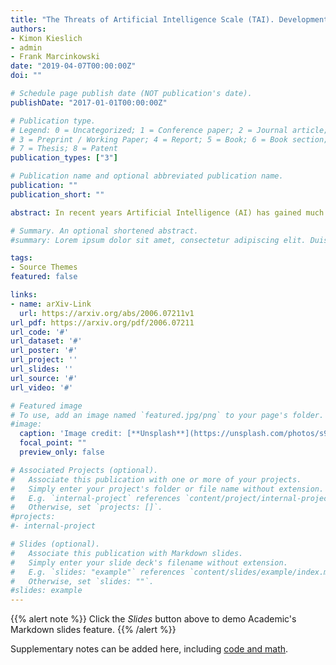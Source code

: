 ```yaml
---
title: "The Threats of Artificial Intelligence Scale (TAI). Development, Measurement and Test Over Three Application Domains"
authors:
- Kimon Kieslich
- admin
- Frank Marcinkowski
date: "2019-04-07T00:00:00Z"
doi: ""

# Schedule page publish date (NOT publication's date).
publishDate: "2017-01-01T00:00:00Z"

# Publication type.
# Legend: 0 = Uncategorized; 1 = Conference paper; 2 = Journal article;
# 3 = Preprint / Working Paper; 4 = Report; 5 = Book; 6 = Book section;
# 7 = Thesis; 8 = Patent
publication_types: ["3"]

# Publication name and optional abbreviated publication name.
publication: ""
publication_short: ""

abstract: In recent years Artificial Intelligence (AI) has gained much popularity, with the scientific community as well as with the public. AI is often ascribed many positive impacts for different social domains such as medicine and the economy. On the other side, there is also growing concern about its precarious impact on society and individuals. Several opinion polls frequently query the public fear of autonomous robots and artificial intelligence (FARAI), a phenomenon coming also into scholarly focus. As potential threat perceptions arguably vary with regard to the reach and consequences of AI functionalities and the domain of application, research still lacks necessary precision of a respective measurement that allows for wide-spread research applicability. We propose a fine-grained scale to measure threat perceptions of AI that accounts for four functional classes of AI systems and is applicable to various domains of AI applications. Using a standardized questionnaire in a survey study (N=891), we evaluate the scale over three distinct AI domains (loan origination, job recruitment and medical treatment). The data support the dimensional structure of the proposed Threats of AI (TAI) scale as well as the internal consistency and factoral validity of the indicators. Implications of the results and the empirical application of the scale are discussed in detail. Recommendations for further empirical use of the TAI scale are provided. 

# Summary. An optional shortened abstract.
#summary: Lorem ipsum dolor sit amet, consectetur adipiscing elit. Duis posuere tellus ac convallis placerat. Proin tincidunt magna sed ex sollicitudin condimentum.

tags:
- Source Themes
featured: false

links:
- name: arXiv-Link
  url: https://arxiv.org/abs/2006.07211v1
url_pdf: https://arxiv.org/pdf/2006.07211
url_code: '#'
url_dataset: '#'
url_poster: '#'
url_project: ''
url_slides: ''
url_source: '#'
url_video: '#'

# Featured image
# To use, add an image named `featured.jpg/png` to your page's folder. 
#image:
  caption: 'Image credit: [**Unsplash**](https://unsplash.com/photos/s9CC2SKySJM)'
  focal_point: ""
  preview_only: false

# Associated Projects (optional).
#   Associate this publication with one or more of your projects.
#   Simply enter your project's folder or file name without extension.
#   E.g. `internal-project` references `content/project/internal-project/index.md`.
#   Otherwise, set `projects: []`.
#projects:
#- internal-project

# Slides (optional).
#   Associate this publication with Markdown slides.
#   Simply enter your slide deck's filename without extension.
#   E.g. `slides: "example"` references `content/slides/example/index.md`.
#   Otherwise, set `slides: ""`.
#slides: example
---
```


{{% alert note %}}
Click the *Slides* button above to demo Academic's Markdown slides feature.
{{% /alert %}}

Supplementary notes can be added here, including [code and math](https://sourcethemes.com/academic/docs/writing-markdown-latex/).
